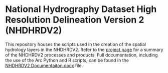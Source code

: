 National Hydrography Dataset High Resolution Delineation Version 2 (NHDHRDV2)
=============================================================================

This repository houses the scripts used in the creation of the spatial hydrology 
layers in the NHDHRDV2. Refer to the 
[project page](http://conte-ecology.github.io/shedsData/) for a summary of the 
NHDHRDV2 processes and products. Full documentation, including the use of the 
Arc Python and R scripts, can be found in the  
[NHDHRDV2 Documentaiton.docx](https://github.com/Conte-Ecology/shedsData/blob/master/NHDHRDV2/NHDHRDV2%20Documentation.docx) file.